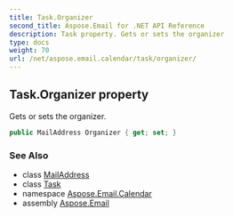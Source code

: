 ```yaml
---
title: Task.Organizer
second_title: Aspose.Email for .NET API Reference
description: Task property. Gets or sets the organizer
type: docs
weight: 70
url: /net/aspose.email.calendar/task/organizer/
---
```

## Task.Organizer property

Gets or sets the organizer.

```csharp
public MailAddress Organizer { get; set; }
```

### See Also

* class [MailAddress](../../../aspose.email/mailaddress/)
* class [Task](../)
* namespace [Aspose.Email.Calendar](../../task/)
* assembly [Aspose.Email](../../../)


